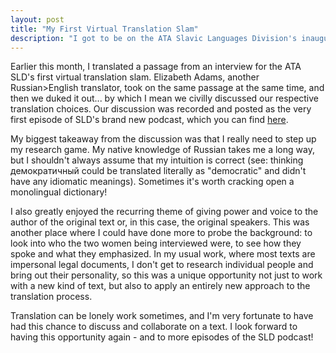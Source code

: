 ```yaml
---
layout: post
title: "My First Virtual Translation Slam"
description: "I got to be on the ATA Slavic Languages Division's inaugural podcast episode, for a translation slam with Elizabeth Adams!"
---
```

Earlier this month, I translated a passage from an interview for the ATA SLD's first virtual translation slam. Elizabeth Adams, another Russian>English translator, took on the same passage at the same time, and then we duked it out... by which I mean we civilly discussed our respective translation choices. Our discussion was recorded and posted as the very first episode of SLD's brand new podcast, which you can find <a href=https://soundcloud.com/atasld/ata-sld-episode-1-virtual-translation-slam>here</a>.

My biggest takeaway from the discussion was that I really need to step up my research game. My native knowledge of Russian takes me a long way, but I shouldn't always assume that my intuition is correct (see: thinking демократичный could be translated literally as "democratic" and didn't have any idiomatic meanings). Sometimes it's worth cracking open a monolingual dictionary!

I also greatly enjoyed the recurring theme of giving power and voice to the author of the original text or, in this case, the original speakers. This was another place where I could have done more to probe the background: to look into who the two women being interviewed were, to see how they spoke and what they emphasized. In my usual work, where most texts are impersonal legal documents, I don't get to research individual people and bring out their personality, so this was a unique opportunity not just to work with a new kind of text, but also to apply an entirely new approach to the translation process.

Translation can be lonely work sometimes, and I'm very fortunate to have had this chance to discuss and collaborate on a text. I look forward to having this opportunity again - and to more episodes of the SLD podcast!